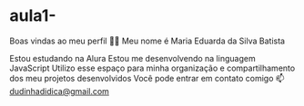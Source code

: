 # aula1-

Boas vindas ao meu perfil 💙💙
Meu nome é Maria Eduarda da Silva Batista

Estou estudando na Alura
Estou me desenvolvendo na linguagem JavaScript
Utilizo esse espaço para minha organização e compartilhamento dos meu projetos desenvolvidos
Você pode entrar em contato comigo 📫
dudinhadidica@gmail.com

